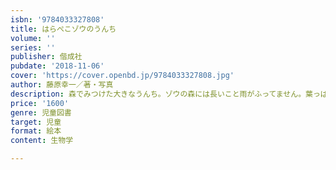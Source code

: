 ```yaml
---
isbn: '9784033327808'
title: はらぺこゾウのうんち
volume: ''
series: ''
publisher: 偕成社
pubdate: '2018-11-06'
cover: 'https://cover.openbd.jp/9784033327808.jpg'
author: 藤原幸一／著・写真
description: 森でみつけた大きなうんち。ゾウの森には長いこと雨がふってません。葉っぱや草が少なくなり、はらぺこになったゾウは……。
price: '1600'
genre: 児童図書
target: 児童
format: 絵本
content: 生物学

---
```

